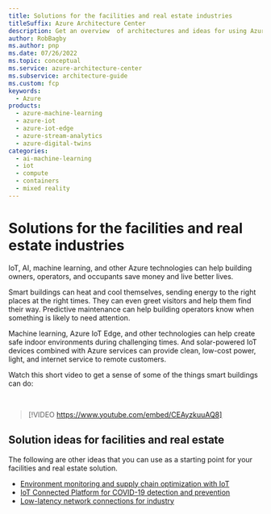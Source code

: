 ```yaml
---
title: Solutions for the facilities and real estate industries
titleSuffix: Azure Architecture Center
description: Get an overview  of architectures and ideas for using Azure services to build solutions for the facilities and real estate industries.
author: RobBagby
ms.author: pnp
ms.date: 07/26/2022
ms.topic: conceptual
ms.service: azure-architecture-center
ms.subservice: architecture-guide
ms.custom: fcp 
keywords:
  - Azure
products:
  - azure-machine-learning
  - azure-iot
  - azure-iot-edge
  - azure-stream-analytics
  - azure-digital-twins
categories:
  - ai-machine-learning
  - iot
  - compute
  - containers
  - mixed reality 
---
```

# Solutions for the facilities and real estate industries 
IoT, AI, machine learning, and other Azure technologies can help building owners, operators, and occupants save money and live better lives.

Smart buildings can heat and cool themselves, sending energy to the right places at the right times. They can even greet visitors and help them find their way. Predictive maintenance can help building operators know when something is likely to need attention.  

Machine learning, Azure IoT Edge, and other technologies can help create safe indoor environments during challenging times. And solar-powered IoT devices combined with Azure services can provide clean, low-cost power, light, and internet service to remote customers.

Watch this short video to get a sense of some of the things smart buildings can do: 

<br> 

> [!VIDEO https://www.youtube.com/embed/CEAyzkuuAQ8]

## Solution ideas for facilities and real estate 
The following are other ideas that you can use as a starting point for your facilities and real estate solution.

- [Environment monitoring and supply chain optimization with IoT](../solution-ideas/articles/environment-monitoring-and-supply-chain-optimization.yml)
- [IoT Connected Platform for COVID-19 detection and prevention](../solution-ideas/articles/iot-connected-platform.yml) 
- [Low-latency network connections for industry](../networking/idea/low-latency-network.yml)
